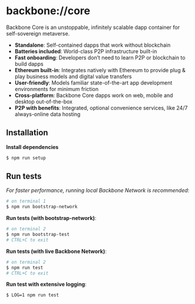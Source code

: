 # backbone://core

Backbone Core is an unstoppable, infinitely scalable dapp container for self-sovereign metaverse.

- **Standalone**: Self-contained dapps that work without blockchain
- **Batteries included**: World-class P2P infrastructure built-in
- **Fast onboarding**: Developers don’t need to learn P2P or blockchain to build dapps
- **Ethereum built-in**: Integrates natively with Ethereum to provide plug & play business models and digital value transfers
- **User-friendly**: Models familiar state-of-the-art app development environments for minimum friction
- **Cross-platform**: Backbone Core dapps work on web, mobile and desktop out-of-the-box
- **P2P with benefits**: Integrated, optional convenience services, like 24/7 always-online data hosting

## Installation

**Install dependencies**
```bash
$ npm run setup
```

## Run tests

*For faster performance, running local Backbone Network is recommended*:
```bash
# on terminal 1
$ npm run bootstrap-network
```

**Run tests (with bootstrap-network)**:
```bash
# on terminal 2
$ npm run bootstrap-test
# CTRL+C to exit
```

**Run tests (with live Backbone Network)**:
```bash
# on terminal 2
$ npm run test
# CTRL+C to exit
```

**Run test with extensive logging**:
```bash
$ LOG=1 npm run test
```

